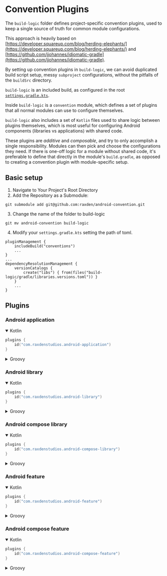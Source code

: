 # Convention Plugins

The `build-logic` folder defines project-specific convention plugins, used to keep a single
source of truth for common module configurations.

This approach is heavily based on
[https://developer.squareup.com/blog/herding-elephants/](https://developer.squareup.com/blog/herding-elephants/)
and
[https://github.com/jjohannes/idiomatic-gradle](https://github.com/jjohannes/idiomatic-gradle).

By setting up convention plugins in `build-logic`, we can avoid duplicated build script setup,
messy `subproject` configurations, without the pitfalls of the `buildSrc` directory.

`build-logic` is an included build, as configured in the root
[`settings.gradle.kts`](../settings.gradle.kts).

Inside `build-logic` is a `convention` module, which defines a set of plugins that all normal
modules can use to configure themselves.

`build-logic` also includes a set of `Kotlin` files used to share logic between plugins themselves,
which is most useful for configuring Android components (libraries vs applications) with shared
code.

These plugins are *additive* and *composable*, and try to only accomplish a single responsibility.
Modules can then pick and choose the configurations they need.
If there is one-off logic for a module without shared code, it's preferable to define that directly
in the module's `build.gradle`, as opposed to creating a convention plugin with module-specific
setup.

## Basic setup

1. Navigate to Your Project's Root Directory
2. Add the Repository as a Submodule:

```
git submodule add git@github.com:raxden/android-convention.git
```
3. Change the name of the folder to build-logic
```
git mv android-convention build-logic
```
4. Modify your `settings.gradle.kts` setting the path of toml.
```
pluginManagement {
    includeBuild("conventions")
    ...
}
...
dependencyResolutionManagement {
    versionCatalogs {
        create("libs") { from(files("build-logic/gradle/libraries.versions.toml")) }
    }
    ...
}
```

## Plugins

### Android application

<details open><summary>Kotlin</summary>

```kt
plugins {
    id("com.raxdenstudios.android-application")
}
```

</details>

<details><summary>Groovy</summary>

```groovy
plugins {
    id 'com.raxdenstudios.android-application'
}
```

</details>

### Android library

<details open><summary>Kotlin</summary>

```kt
plugins {
    id("com.raxdenstudios.android-library")
}
```

</details>

<details><summary>Groovy</summary>

```groovy
plugins {
    id 'com.raxdenstudios.android-library'
}
```

</details>

### Android compose library

<details open><summary>Kotlin</summary>

```kt
plugins {
    id("com.raxdenstudios.android-compose-library")
}
```

</details>

<details><summary>Groovy</summary>

```groovy
plugins {
    id 'com.raxdenstudios.android-compose-library'
}
```

</details>

### Android feature

<details open><summary>Kotlin</summary>

```kt
plugins {
    id("com.raxdenstudios.android-feature")
}
```

</details>

<details><summary>Groovy</summary>

```groovy
plugins {
    id 'com.raxdenstudios.android-feature'
}
```

</details>

### Android compose feature

<details open><summary>Kotlin</summary>

```kt
plugins {
    id("com.raxdenstudios.android-compose-feature")
}
```

</details>

<details><summary>Groovy</summary>

```groovy
plugins {
    id 'com.raxdenstudios.android-compose-feature'
}
```

</details>
